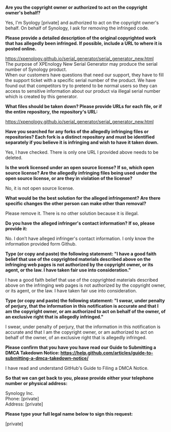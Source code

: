 **Are you the copyright owner or authorized to act on the copyright owner's behalf?**  

Yes, I'm Syology [private] and authorized to act on the copyright owner's behalf. On behalf of Synology, I ask for removing the infringed code.  

**Please provide a detailed description of the original copyrighted work that has allegedly been infringed. If possible, include a URL to where it is posted online.**  

https://xpenology.github.io/serial_generator/serial_generator_new.html  
The purpose of XPEnology New Serial Generator may produce the serial number of Synology product.  
When our customers have questions that need our support, they have to fill the support ticket with a specific serial number of the product. We have found out that competitors try to pretend to be normal users so they can access to sensitive information about our product via illegal serial number which is created by this generator.  

**What files should be taken down? Please provide URLs for each file, or if the entire repository, the repository's URL:**  

https://xpenology.github.io/serial_generator/serial_generator_new.html  

**Have you searched for any forks of the allegedly infringing files or repositories? Each fork is a distinct repository and must be identified separately if you believe it is infringing and wish to have it taken down.**  

Yes, I have checked. There is only one URL I provided above needs to be deleted.  

**Is the work licensed under an open source license? If so, which open source license? Are the allegedly infringing files being used under the open source license, or are they in violation of the license?**  

No, it is not open source license. 

**What would be the best solution for the alleged infringement? Are there specific changes the other person can make other than removal?**  

Please remove it. There is no other solution because it is illegal.  

**Do you have the alleged infringer's contact information? If so, please provide it:**  

No. I don’t have alleged infringer's contact information. I only know the information provided form Github.  

**Type (or copy and paste) the following statement: "I have a good faith belief that use of the copyrighted materials described above on the infringing web pages is not authorized by the copyright owner, or its agent, or the law. I have taken fair use into consideration."**  

I have a good faith belief that use of the copyrighted materials described above on the infringing web pages is not authorized by the copyright owner, or its agent, or the law. I have taken fair use into consideration.  

**Type (or copy and paste) the following statement: "I swear, under penalty of perjury, that the information in this notification is accurate and that I am the copyright owner, or am authorized to act on behalf of the owner, of an exclusive right that is allegedly infringed."**  

I swear, under penalty of perjury, that the information in this notification is accurate and that I am the copyright owner, or am authorized to act on behalf of the owner, of an exclusive right that is allegedly infringed.  

**Please confirm that you have you have read our Guide to Submitting a DMCA Takedown Notice: https://help.github.com/articles/guide-to-submitting-a-dmca-takedown-notice/**  

I have read and understand GitHub's Guide to Filing a DMCA Notice.  

**So that we can get back to you, please provide either your telephone number or physical address:**  

Synology Inc.  
Phone: [private]  
Address: [private]  

**Please type your full legal name below to sign this request:**  

[private]  
